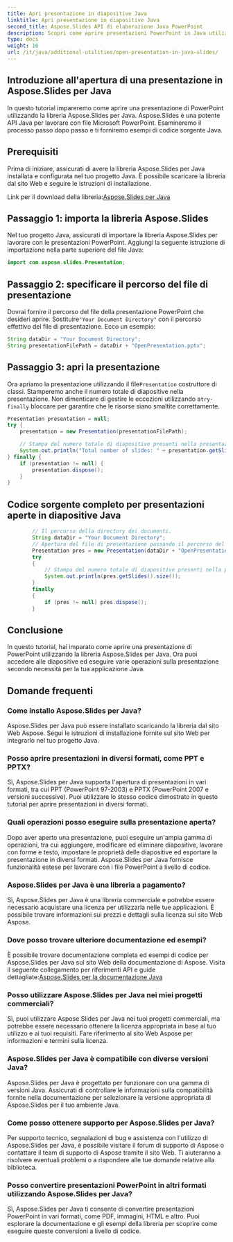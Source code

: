```yaml
---
title: Apri presentazione in diapositive Java
linktitle: Apri presentazione in diapositive Java
second_title: Aspose.Slides API di elaborazione Java PowerPoint
description: Scopri come aprire presentazioni PowerPoint in Java utilizzando Aspose.Slides per Java. Guida passo passo con esempi di codice sorgente per una gestione efficiente della presentazione.
type: docs
weight: 16
url: /it/java/additional-utilities/open-presentation-in-java-slides/
---
```


## Introduzione all'apertura di una presentazione in Aspose.Slides per Java

In questo tutorial impareremo come aprire una presentazione di PowerPoint utilizzando la libreria Aspose.Slides per Java. Aspose.Slides è una potente API Java per lavorare con file Microsoft PowerPoint. Esamineremo il processo passo dopo passo e ti forniremo esempi di codice sorgente Java.

## Prerequisiti

Prima di iniziare, assicurati di avere la libreria Aspose.Slides per Java installata e configurata nel tuo progetto Java. È possibile scaricare la libreria dal sito Web e seguire le istruzioni di installazione.

 Link per il download della libreria:[Aspose.Slides per Java](https://releases.aspose.com/slides/java/)

## Passaggio 1: importa la libreria Aspose.Slides

Nel tuo progetto Java, assicurati di importare la libreria Aspose.Slides per lavorare con le presentazioni PowerPoint. Aggiungi la seguente istruzione di importazione nella parte superiore del file Java:

```java
import com.aspose.slides.Presentation;
```

## Passaggio 2: specificare il percorso del file di presentazione

 Dovrai fornire il percorso del file della presentazione PowerPoint che desideri aprire. Sostituire`"Your Document Directory"` con il percorso effettivo del file di presentazione. Ecco un esempio:

```java
String dataDir = "Your Document Directory";
String presentationFilePath = dataDir + "OpenPresentation.pptx";
```

## Passaggio 3: apri la presentazione

 Ora apriamo la presentazione utilizzando il file`Presentation` costruttore di classi. Stamperemo anche il numero totale di diapositive nella presentazione. Non dimenticare di gestire le eccezioni utilizzando a`try-finally` bloccare per garantire che le risorse siano smaltite correttamente.

```java
Presentation presentation = null;
try {
    presentation = new Presentation(presentationFilePath);

    // Stampa del numero totale di diapositive presenti nella presentazione
    System.out.println("Total number of slides: " + presentation.getSlides().size());
} finally {
    if (presentation != null) {
        presentation.dispose();
    }
}
```

## Codice sorgente completo per presentazioni aperte in diapositive Java

```java
        // Il percorso della directory dei documenti.
        String dataDir = "Your Document Directory";
        // Apertura del file di presentazione passando il percorso del file al costruttore della classe Presentation
        Presentation pres = new Presentation(dataDir + "OpenPresentation.pptx");
        try
        {
            // Stampa del numero totale di diapositive presenti nella presentazione
            System.out.println(pres.getSlides().size());
        }
        finally
        {
            if (pres != null) pres.dispose();
        }
```

## Conclusione

In questo tutorial, hai imparato come aprire una presentazione di PowerPoint utilizzando la libreria Aspose.Slides per Java. Ora puoi accedere alle diapositive ed eseguire varie operazioni sulla presentazione secondo necessità per la tua applicazione Java.

## Domande frequenti

### Come installo Aspose.Slides per Java?

Aspose.Slides per Java può essere installato scaricando la libreria dal sito Web Aspose. Segui le istruzioni di installazione fornite sul sito Web per integrarlo nel tuo progetto Java.

### Posso aprire presentazioni in diversi formati, come PPT e PPTX?

Sì, Aspose.Slides per Java supporta l'apertura di presentazioni in vari formati, tra cui PPT (PowerPoint 97-2003) e PPTX (PowerPoint 2007 e versioni successive). Puoi utilizzare lo stesso codice dimostrato in questo tutorial per aprire presentazioni in diversi formati.

### Quali operazioni posso eseguire sulla presentazione aperta?

Dopo aver aperto una presentazione, puoi eseguire un'ampia gamma di operazioni, tra cui aggiungere, modificare ed eliminare diapositive, lavorare con forme e testo, impostare le proprietà delle diapositive ed esportare la presentazione in diversi formati. Aspose.Slides per Java fornisce funzionalità estese per lavorare con i file PowerPoint a livello di codice.

### Aspose.Slides per Java è una libreria a pagamento?

Sì, Aspose.Slides per Java è una libreria commerciale e potrebbe essere necessario acquistare una licenza per utilizzarla nelle tue applicazioni. È possibile trovare informazioni sui prezzi e dettagli sulla licenza sul sito Web Aspose.

### Dove posso trovare ulteriore documentazione ed esempi?

 È possibile trovare documentazione completa ed esempi di codice per Aspose.Slides per Java sul sito Web della documentazione di Aspose. Visita il seguente collegamento per riferimenti API e guide dettagliate:[Aspose.Slides per la documentazione Java](https://reference.aspose.com/slides/java/)

### Posso utilizzare Aspose.Slides per Java nei miei progetti commerciali?

Sì, puoi utilizzare Aspose.Slides per Java nei tuoi progetti commerciali, ma potrebbe essere necessario ottenere la licenza appropriata in base al tuo utilizzo e ai tuoi requisiti. Fare riferimento al sito Web Aspose per informazioni e termini sulla licenza.

### Aspose.Slides per Java è compatibile con diverse versioni Java?

Aspose.Slides per Java è progettato per funzionare con una gamma di versioni Java. Assicurati di controllare le informazioni sulla compatibilità fornite nella documentazione per selezionare la versione appropriata di Aspose.Slides per il tuo ambiente Java.

### Come posso ottenere supporto per Aspose.Slides per Java?

Per supporto tecnico, segnalazioni di bug e assistenza con l'utilizzo di Aspose.Slides per Java, è possibile visitare il forum di supporto di Aspose o contattare il team di supporto di Aspose tramite il sito Web. Ti aiuteranno a risolvere eventuali problemi o a rispondere alle tue domande relative alla biblioteca.

### Posso convertire presentazioni PowerPoint in altri formati utilizzando Aspose.Slides per Java?

Sì, Aspose.Slides per Java ti consente di convertire presentazioni PowerPoint in vari formati, come PDF, immagini, HTML e altro. Puoi esplorare la documentazione e gli esempi della libreria per scoprire come eseguire queste conversioni a livello di codice.